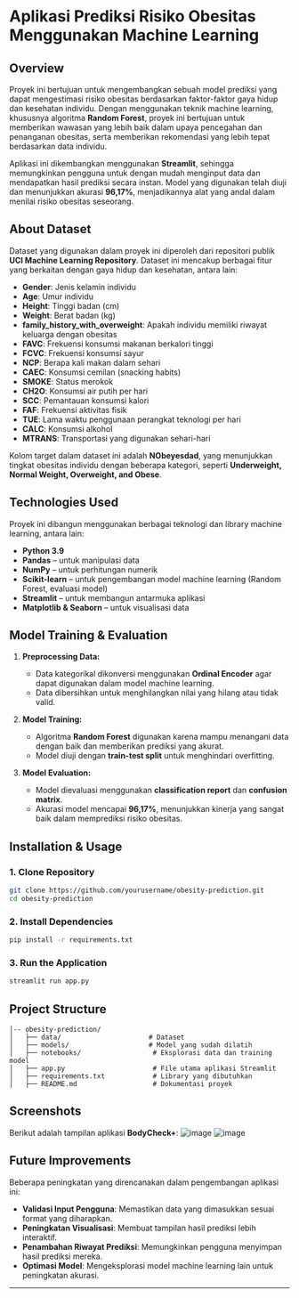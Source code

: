 # **Aplikasi Prediksi Risiko Obesitas Menggunakan Machine Learning**

## **Overview**
Proyek ini bertujuan untuk mengembangkan sebuah model prediksi yang dapat mengestimasi risiko obesitas berdasarkan faktor-faktor gaya hidup dan kesehatan individu. Dengan menggunakan teknik machine learning, khususnya algoritma **Random Forest**, proyek ini bertujuan untuk memberikan wawasan yang lebih baik dalam upaya pencegahan dan penanganan obesitas, serta memberikan rekomendasi yang lebih tepat berdasarkan data individu.

Aplikasi ini dikembangkan menggunakan **Streamlit**, sehingga memungkinkan pengguna untuk dengan mudah menginput data dan mendapatkan hasil prediksi secara instan. Model yang digunakan telah diuji dan menunjukkan akurasi **96,17%**, menjadikannya alat yang andal dalam menilai risiko obesitas seseorang.

## **About Dataset**
Dataset yang digunakan dalam proyek ini diperoleh dari repositori publik **UCI Machine Learning Repository**. Dataset ini mencakup berbagai fitur yang berkaitan dengan gaya hidup dan kesehatan, antara lain:

- **Gender**: Jenis kelamin individu
- **Age**: Umur individu
- **Height**: Tinggi badan (cm)
- **Weight**: Berat badan (kg)
- **family_history_with_overweight**: Apakah individu memiliki riwayat keluarga dengan obesitas
- **FAVC**: Frekuensi konsumsi makanan berkalori tinggi
- **FCVC**: Frekuensi konsumsi sayur
- **NCP**: Berapa kali makan dalam sehari
- **CAEC**: Konsumsi cemilan (snacking habits)
- **SMOKE**: Status merokok
- **CH2O**: Konsumsi air putih per hari
- **SCC**: Pemantauan konsumsi kalori
- **FAF**: Frekuensi aktivitas fisik
- **TUE**: Lama waktu penggunaan perangkat teknologi per hari
- **CALC**: Konsumsi alkohol
- **MTRANS**: Transportasi yang digunakan sehari-hari

Kolom target dalam dataset ini adalah **NObeyesdad**, yang menunjukkan tingkat obesitas individu dengan beberapa kategori, seperti **Underweight, Normal Weight, Overweight, and Obese**.

## **Technologies Used**
Proyek ini dibangun menggunakan berbagai teknologi dan library machine learning, antara lain:
- **Python 3.9**
- **Pandas** – untuk manipulasi data
- **NumPy** – untuk perhitungan numerik
- **Scikit-learn** – untuk pengembangan model machine learning (Random Forest, evaluasi model)
- **Streamlit** – untuk membangun antarmuka aplikasi
- **Matplotlib & Seaborn** – untuk visualisasi data

## **Model Training & Evaluation**
1. **Preprocessing Data:**
   - Data kategorikal dikonversi menggunakan **Ordinal Encoder** agar dapat digunakan dalam model machine learning.
   - Data dibersihkan untuk menghilangkan nilai yang hilang atau tidak valid.

2. **Model Training:**
   - Algoritma **Random Forest** digunakan karena mampu menangani data dengan baik dan memberikan prediksi yang akurat.
   - Model diuji dengan **train-test split** untuk menghindari overfitting.

3. **Model Evaluation:**
   - Model dievaluasi menggunakan **classification report** dan **confusion matrix**.
   - Akurasi model mencapai **96,17%**, menunjukkan kinerja yang sangat baik dalam memprediksi risiko obesitas.

## **Installation & Usage**
### **1. Clone Repository**
```bash
git clone https://github.com/yourusername/obesity-prediction.git
cd obesity-prediction
```

### **2. Install Dependencies**
```bash
pip install -r requirements.txt
```

### **3. Run the Application**
```bash
streamlit run app.py
```

## **Project Structure**
```
│-- obesity-prediction/
│   ├── data/                      # Dataset
│   ├── models/                    # Model yang sudah dilatih
│   ├── notebooks/                  # Eksplorasi data dan training model
│   ├── app.py                      # File utama aplikasi Streamlit
│   ├── requirements.txt            # Library yang dibutuhkan
│   ├── README.md                   # Dokumentasi proyek
```

## **Screenshots**
Berikut adalah tampilan aplikasi **BodyCheck+**:
![image](https://github.com/user-attachments/assets/7de02373-74a3-45be-b41f-8807a07dab72)
![image](https://github.com/user-attachments/assets/2b63ab4b-787f-424d-99fe-88a1a0434078)

## **Future Improvements**
Beberapa peningkatan yang direncanakan dalam pengembangan aplikasi ini:
- **Validasi Input Pengguna**: Memastikan data yang dimasukkan sesuai format yang diharapkan.
- **Peningkatan Visualisasi**: Membuat tampilan hasil prediksi lebih interaktif.
- **Penambahan Riwayat Prediksi**: Memungkinkan pengguna menyimpan hasil prediksi mereka.
- **Optimasi Model**: Mengeksplorasi model machine learning lain untuk peningkatan akurasi.


---
